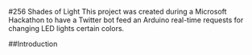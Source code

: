 #256 Shades of Light
This project was created during a Microsoft Hackathon to have a Twitter bot feed an Arduino real-time requests for changing LED lights certain colors.

##Introduction

